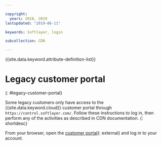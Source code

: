 ```yaml
---

copyright:
  years: 2018, 2019
lastupdated: "2019-06-11"

keywords: Softlayer, login

subcollection: CDN

---
```


{{site.data.keyword.attribute-definition-list}}

# Legacy customer portal
{: #legacy-customer-portal}

Some legacy customers only have access to the {{site.data.keyword.cloud}} customer portal through `https://control.softlayer.com/`. Follow these instructions to log in, then perform any of the activities as described in CDN documentation.
{: shortdesc}

From your browser, open the [customer portal](https://control.softlayer.com/){: external} and log in to your account.
